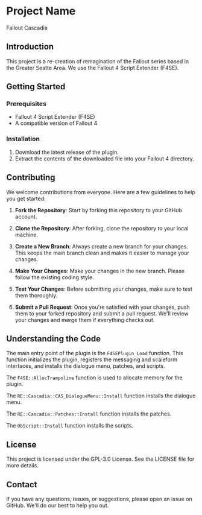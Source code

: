 # Project Name

Fallout Cascadia

## Introduction

This project is a re-creation of remagination of the Fallout series based in the Greater Seatte Area. We use the Fallout 4 Script Extender (F4SE). 
## Getting Started

### Prerequisites

- Fallout 4 Script Extender (F4SE)
- A compatible version of Fallout 4

### Installation

1. Download the latest release of the plugin.
2. Extract the contents of the downloaded file into your Fallout 4 directory.

## Contributing

We welcome contributions from everyone. Here are a few guidelines to help you get started:

1. **Fork the Repository**: Start by forking this repository to your GitHub account.

2. **Clone the Repository**: After forking, clone the repository to your local machine.

3. **Create a New Branch**: Always create a new branch for your changes. This keeps the main branch clean and makes it easier to manage your changes.

4. **Make Your Changes**: Make your changes in the new branch. Please follow the existing coding style.

5. **Test Your Changes**: Before submitting your changes, make sure to test them thoroughly.

6. **Submit a Pull Request**: Once you're satisfied with your changes, push them to your forked repository and submit a pull request. We'll review your changes and merge them if everything checks out.

## Understanding the Code

The main entry point of the plugin is the `F4SEPlugin_Load` function. This function initializes the plugin, registers the messaging and scaleform interfaces, and installs the dialogue menu, patches, and scripts.

The `F4SE::AllocTrampoline` function is used to allocate memory for the plugin.

The `RE::Cascadia::CAS_DialogueMenu::Install` function installs the dialogue menu.

The `RE::Cascadia::Patches::Install` function installs the patches.

The `ObScript::Install` function installs the scripts.

## License

This project is licensed under the GPL-3.0 License. See the LICENSE file for more details.

## Contact

If you have any questions, issues, or suggestions, please open an issue on GitHub. We'll do our best to help you out.
